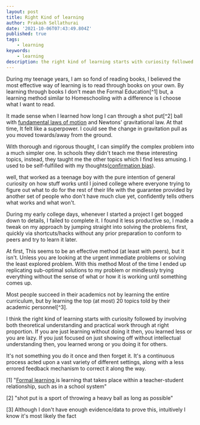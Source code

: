 ```yaml
---
layout: post
title: Right Kind of learning
author: Prakash Sellathurai
date: '2021-10-06T07:43:49.804Z'
published: true
tags:
    - learning
keywords:
    - learning
description: the right kind of learning starts with curiosity followed by involving  both theoretical understanding and practical work through at right proportion
---
```


During my teenage years, I am so fond of reading books, I believed the most effective way of learning is to read through books on your own. By learning through books I don't mean the Formal Education[^1]	but, a learning method similar to Homeschooling with a difference is I choose what I want to read.

It made sense when I learned how long I can through a shot put[^2] ball with [fundamental laws of motion](https://www1.grc.nasa.gov/beginners-guide-to-aeronautics/newtons-laws-of-motion/) and Newtons' gravitational law. At that time, It felt like a superpower. I could see the change in gravitation pull as you moved towards/away from the ground. 

With thorough and rigorous thought, I can simplify the complex problem into a much simpler one. In schools they didn't teach me these interesting topics, instead, they taught me the other topics which I find less amusing. I used to be self-fulfilled with my thoughts([confirmation bias](https://en.wikipedia.org/wiki/Confirmation_bias)).

well, that worked as a teenage boy with the pure intention of general curiosity on how stuff works until I joined college where everyone trying to figure out what to do for the rest of their life with the guarantee provided by another set of people who don't have much clue yet, confidently tells others what works and what won't.

During my early college days, whenever I started a project I get bogged down to details, I failed to complete it. I found it less productive so, I made a tweak on my approach by jumping straight into solving the problems first, quickly via shortcuts/hacks without any prior preparation to conform to peers and try to learn it later.

At first, This seems to be an effective method (at least with peers), but it isn't. Unless you are looking at the urgent immediate problems or solving the least explored problem. With this method Most of the time I ended up replicating sub-optimal solutions to my problem or mindlessly trying everything without the sense of what or how it is working until something comes up.

Most people succeed in their academics not by learning the entire curriculum, but by learning the top (at most) 20 topics told by their academic personnel[^3].

I think the right kind of learning starts with curiosity followed by involving both theoretical understanding and practical work through at right proportion. If you are just learning without doing it then, you learned less or you are lazy. If you just focused on just showing off without intellectual understanding then, you learned wrong or you doing it for others.

It's not something you do it once and then forget it. It's a continuous process acted upon a vast variety of different settings, along with a less errored feedback mechanism to correct it along the way. 

[1]  "[Formal learning ](https://en.wikipedia.org/wiki/Learning#Formal_learning)is learning that takes place within a teacher-student relationship, such as in a school system"

[2]  "shot put is a sport of throwing a heavy ball as long as possible"

[3]  Although I don't have enough evidence/data to prove this, intuitively I know it's most likely the fact
